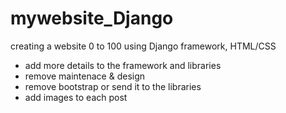 # mywebsite_Django
creating a website 0 to 100 using Django framework, HTML/CSS

- add more details to the framework and libraries
- remove maintenace & design
- remove bootstrap or send it to the libraries
- add images to each post
